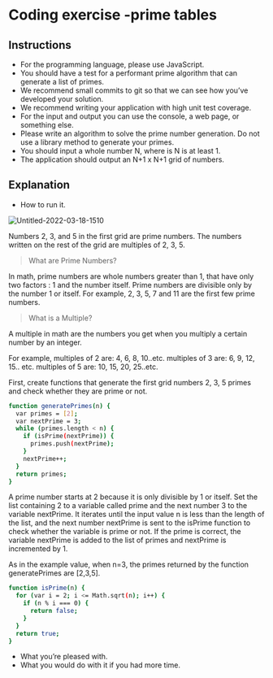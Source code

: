 # Coding exercise -prime tables

## Instructions
- For the programming language, please use JavaScript.
-  You should have a test for a performant prime algorithm that can generate a list of 
primes.
- We recommend small commits to git so that we can see how you’ve developed your 
solution.
-  We recommend writing your application with high unit test coverage.
-  For the input and output you can use the console, a web page, or something else.
- Please write an algorithm to solve the prime number generation. Do not use a library 
method to generate your primes.
-  You should input a whole number N, where is N is at least 1.
-  The application should output an N+1 x N+1 grid of numbers.


## Explanation
-  How to run it. 

![Untitled-2022-03-18-1510](https://user-images.githubusercontent.com/79802132/159034960-234acb7a-9e62-4f19-8181-fbf81326e98b.png)


Numbers 2, 3, and 5 in the first grid are prime numbers.
The numbers written on the rest of the grid are multiples of 2, 3, 5.

> What are Prime Numbers?

In math, prime numbers are whole numbers greater than 1, that have only two factors : 1 and the number itself.
Prime numbers are divisible only by the number 1 or itself. 
For example, 2, 3, 5, 7 and 11 are the first few prime numbers.

> What is a Multiple?

A multiple in math are the numbers you get when you multiply a certain number by an integer.

For example, 
multiples of 2 are: 4, 6, 8, 10..etc.
multiples of 3 are: 6, 9, 12, 15.. etc. 
multiples of 5 are: 10, 15, 20, 25..etc.


First, create functions that generate the first grid numbers 2, 3, 5 primes and check whether they are prime or not.

```sh
function generatePrimes(n) {  
  var primes = [2];
  var nextPrime = 3;
  while (primes.length < n) {
    if (isPrime(nextPrime)) {
      primes.push(nextPrime);
    }
    nextPrime++;
  }
  return primes;
}
```
A prime number starts at 2 because it is only divisible by 1 or itself. 
Set the list containing 2 to a variable called prime and the next number 3 to the variable nextPrime. 
It iterates until the input value n is less than the length of the list, and the next number nextPrime is sent to the isPrime function to check whether the variable is prime or not. If the prime is correct, the variable nextPrime is added to the list of primes and nextPrime is incremented by 1.

As in the example value, when n=3, the primes returned by the function generatePrimes are [2,3,5].


```sh
function isPrime(n) {
  for (var i = 2; i <= Math.sqrt(n); i++) {
    if (n % i === 0) {
      return false;
    }
  }
  return true;
}
```


-  What you’re pleased with. 
-  What you would do with it if you had more time. 
